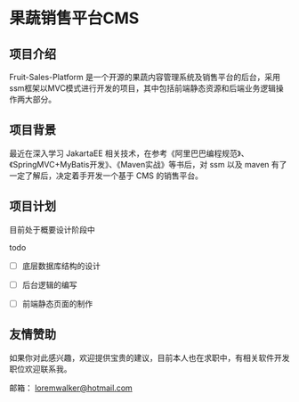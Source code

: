 # 果蔬销售平台CMS

## 项目介绍

Fruit-Sales-Platform 是一个开源的果蔬内容管理系统及销售平台的后台，采用ssm框架以MVC模式进行开发的项目，其中包括前端静态资源和后端业务逻辑操作两大部分。

## 项目背景

最近在深入学习 JakartaEE 相关技术，在参考《阿里巴巴编程规范》、《SpringMVC+MyBatis开发》、《Maven实战》等书后，对 ssm 以及 maven 有了一定了解后，决定着手开发一个基于 CMS 的销售平台。

## 项目计划

目前处于概要设计阶段中

todo

 * [ ] 底层数据库结构的设计
 * [ ] 后台逻辑的编写
 * [ ] 前端静态页面的制作


## 友情赞助

如果你对此感兴趣，欢迎提供宝贵的建议，目前本人也在求职中，有相关软件开发职位欢迎联系我。 

邮箱： loremwalker@hotmail.com
